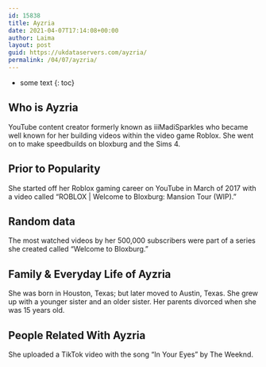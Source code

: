 ```yaml
---
id: 15838
title: Ayzria
date: 2021-04-07T17:14:08+00:00
author: Laima
layout: post
guid: https://ukdataservers.com/ayzria/
permalink: /04/07/ayzria/
---
```


* some text
{: toc}


## Who is Ayzria
                  
                  
                  
YouTube content creator formerly known as iiiMadiSparkles who became well known for her building videos within the video game Roblox. She went on to make speedbuilds on bloxburg and the Sims 4.
                  
              
            
              
            
                
                
                
## Prior to Popularity
                  
                  
                  
She started off her Roblox gaming career on YouTube in March of 2017 with a video called &#8220;ROBLOX | Welcome to Bloxburg: Mansion Tour (WIP).&#8221;
                  
              
            
              
            
                
                
                
## Random data
                  
                  
                  
The most watched videos by her 500,000 subscribers were part of a series she created called &#8220;Welcome to Bloxburg.&#8221;
                  
              
            
              
            
                
                
                
## Family & Everyday Life of Ayzria
                  
                  
                  
She was born in Houston, Texas; but later moved to Austin, Texas. She grew up with a younger sister and an older sister. Her parents divorced when she was 15 years old.
                  
              
            
              
            
                
                
                
## People Related With Ayzria
                  
                  
                  
She uploaded a TikTok video with the song &#8220;In Your Eyes&#8221; by The Weeknd.
                  
              
            
              
            
                
              
            
              
              
            
            
              
            
          
          
          